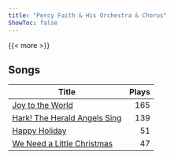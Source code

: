 ```yaml
---
title: "Percy Faith & His Orchestra & Chorus"
ShowToc: false
---
```


{{< more >}}

## Songs
Title | Plays 
----- | -----: 
[Joy to the World](/songs/joy-to-the-world) | 165
[Hark! The Herald Angels Sing](/songs/hark-the-herald-angels-sing) | 139
[Happy Holiday](/songs/happy-holiday) | 51
[We Need a Little Christmas](/songs/we-need-a-little-christmas) | 47

